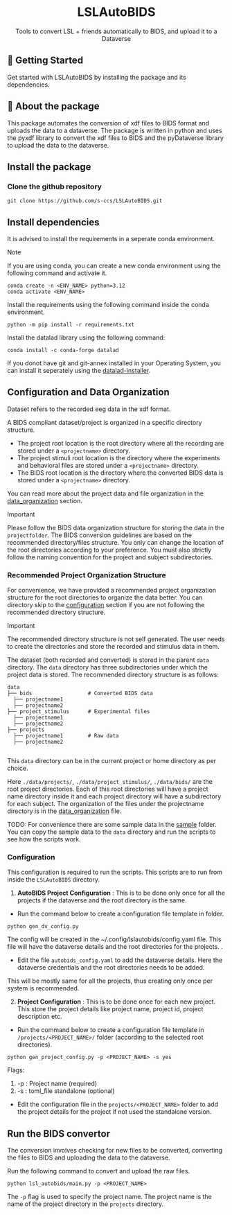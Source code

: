 
<h1 align="center">
  LSLAutoBIDS
</h1>
<p align="center"> Tools to convert LSL + friends automatically to BIDS, and upload it to a Dataverse </p>


## 🚀 Getting Started

Get started with LSLAutoBIDS by installing the package and its dependencies.

## 🔰 About the package
This package automates the conversion of xdf files to BIDS format and uploads the data to a dataverse. The package is written in python and uses the pyxdf library to convert the xdf files to BIDS and the pyDataverse library to upload the data to the dataverse.


## Install the package

### Clone the github repository
```
git clone https://github.com/s-ccs/LSLAutoBIDS.git

```
## Install dependencies

It is advised to install the requirements in a seperate conda environment.

> [!NOTE]  
> If you are using conda, you can create a new conda environment using the following command and activate it.
```
conda create -n <ENV_NAME> python=3.12
conda activate <ENV_NAME>
```
Install the requirements using the following command inside the conda environment.
```
python -m pip install -r requirements.txt
```

 Install the datalad library using the following command:
```
conda install -c conda-forge datalad
```
If you donot have git and git-annex installed in your Operating System, you can install it seperately using the [datalad-installer](https://github.com/datalad/datalad-installer).

## Configuration and Data Organization
Dataset refers to the recorded eeg data in the xdf format.

A BIDS compliant dataset/project is organized in a specific directory structure. 
- The project root location is the root directory where all the recording are stored under a `<projectname>` directory.
- The project stimuli root location is the directory where the experiments and behavioral files are stored under a `<projectname>` directory.
- The BIDS root location is the directory where the converted BIDS data is stored under a `<projectname>` directory.

You can read more about the project data and file organization in the [data_organization](docs/data_organization.md) section.

> [!IMPORTANT]
> Please follow the BIDS data organization structure for storing the data in the `projectfolder`. The BIDS conversion guidelines are based on the recommended directory/files structure. You only can change the location of the root directories according to your preference. You must also strictly follow the naming convention for the project and subject subdirectories.

### Recommended Project Organization Structure

For convenience, we have provided a recommended project organization  structure for the root directories to organize the data better.
You can directory skip to the [configuration](#configuration) section if you are not following the recommended directory structure.

> [!IMPORTANT]
> The recommended directory structure is not self generated. The user needs to create the directories and store the recorded and stimulus data in them.

The dataset (both recorded and converted) is stored in the parent `data` directory. The `data` directory has three subdirectories under which the project data is stored. The recommended directory structure is as follows:
```
data
├── bids                  # Converted BIDS data
  ├── projectname1
  ├── projectname2                
├── project_stimulus      # Experimental files
  ├── projectname1
  ├── projectname2          
├── projects 
  ├── projectname1        # Raw data
  ├── projectname2 
             

```
This `data` directory can be in the current project or home directory as per choice.

Here `./data/projects/`, `./data/project_stimulus/`, `./data/bids/` are the root project directories. Each of this root directories will have a project name directory inside it and each project directory will have a subdirectory for each subject. The organization of the files under the projectname directory is in the [data_organization](docs/data_organization.md) file.


TODO: For convenience there are some sample data in the [sample](./sample/) folder. You can copy the sample data to the `data` directory and run the scripts to see how the scripts work.

### Configuration 

This configuration is required to run the scripts. This scripts are to run from inside the `LSLAutoBIDS` directory. 
1. __AutoBIDS Project Configuration__ : This is to be done only once for all the projects if the dataverse and the root directory is the same.
- Run the command below to create a configuration file template in folder.

```
python gen_dv_config.py 

```
The config will be created in the ~/.config/lslautobids/config.yaml file. This file will have the dataverse details and the root directories for the projects.
. 
- Edit the file `autobids_config.yaml` to add the dataverse details. Here the dataverse credentials and the root directories needs to be added. 

This will be mostly same for all the projects, thus creating only once per system is recommended.

2. __Project Configuration__ : This is to be done once for each new project. This store the project details like project name, project id, project description etc.
- Run the command below to create a configuration file template in `/projects/<PROJECT_NAME>/` folder (according to the selected root directories).

```
python gen_project_config.py -p <PROJECT_NAME> -s yes

```

Flags:
1. -p : Project name (required)
2. -s : toml_file standalone (optional)
- Edit the configuration file in the `projects/<PROJECT_NAME>` folder to add the project details for the project if not used the standalone version.

## Run the BIDS convertor

The conversion involves checking for new files to be converted, converting the files to BIDS and uploading the data to the dataverse. 

Run the following command to convert and upload the raw files.

```
python lsl_autobids/main.py -p <PROJECT_NAME> 

```

The `-p` flag is used to specify the project name. The project name is the name of the project directory in the `projects` directory.

